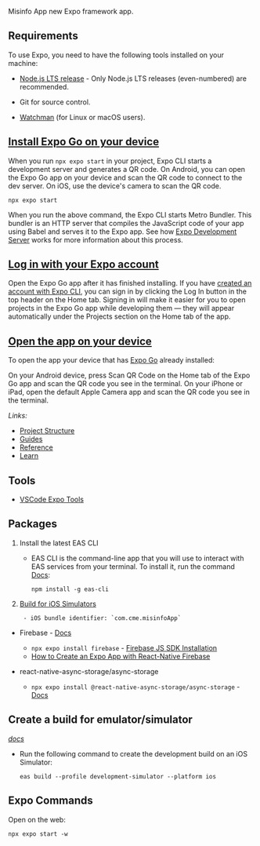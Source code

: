 Misinfo App new Expo framework app.

## Requirements
To use Expo, you need to have the following tools installed on your machine:

- [Node.js LTS release](https://nodejs.org/en/) - Only Node.js LTS releases (even-numbered) are recommended.

- Git for source control.
- [Watchman](https://facebook.github.io/watchman/docs/install#buildinstall) (for Linux or macOS users).

## [Install Expo Go on your device](https://docs.expo.dev/get-started/expo-go/#install-expo-go-on-your-device)

When you run `npx expo start` in your project, Expo CLI starts a development server and generates a QR code. On Android, you can open the Expo Go app on your device and scan the QR code to connect to the dev server. On iOS, use the device's camera to scan the QR code.

```
npx expo start

```

When you run the above command, the Expo CLI starts Metro Bundler. This bundler is an HTTP server that compiles the JavaScript code of your app using Babel and serves it to the Expo app. See how [Expo Development Server](https://docs.expo.dev/more/expo-cli/#develop) works for more information about this process.

## [Log in with your Expo account](https://docs.expo.dev/get-started/expo-go/#log-in-with-your-expo-account)

Open the Expo Go app after it has finished installing. If you have [created an account with Expo CLI](https://docs.expo.dev/more/expo-cli/#authentication), you can sign in by clicking the Log In button in the top header on the Home tab. Signing in will make it easier for you to open projects in the Expo Go app while developing them — they will appear automatically under the Projects section on the Home tab of the app.

## [Open the app on your device](https://docs.expo.dev/get-started/create-a-project/#open-the-app-on-your-device)

To open the app your device that has [Expo Go](https://docs.expo.dev/get-started/expo-go/) already installed:

On your Android device, press Scan QR Code on the Home tab of the Expo Go app and scan the QR code you see in the terminal.
On your iPhone or iPad, open the default Apple Camera app and scan the QR code you see in the terminal.

_Links:_

- [Project Structure](https://docs.expo.dev/develop/project-structure/)
- [Guides](https://docs.expo.dev/guides/overview/)
- [Reference](https://docs.expo.dev/versions/latest/)
- [Learn](https://docs.expo.dev/tutorial/introduction/)

## Tools

- [VSCode Expo Tools](https://marketplace.visualstudio.com/items?itemName=expo.vscode-expo-tools)
## Packages

1. Install the latest EAS CLI
	- EAS CLI is the command-line app that you will use to interact with EAS services from your terminal. To install it, run the command [Docs](https://docs.expo.dev/build/setup/#install-the-latest-eas-cli):

		```
		npm install -g eas-cli

		```
2. [Build for iOS Simulators](https://docs.expo.dev/build-reference/simulators/)

		- iOS bundle identifier: `com.cme.misinfoApp`
		
- Firebase - [Docs](https://docs.expo.dev/guides/using-firebase/)
	- `npx expo install firebase` - [Firebase JS SDK Installation](https://docs.expo.dev/guides/using-firebase/#install-and-initialize-firebase-js-sdk)
	- [How to Create an Expo App with React-Native Firebase](https://www.youtube.com/watch?v=mZlKwRV4MC8)

- react-native-async-storage/async-storage
	- `npx expo install @react-native-async-storage/async-storage` - [Docs](https://docs.expo.dev/versions/latest/sdk/async-storage/)
	
## Create a build for emulator/simulator

[_docs_](https://docs.expo.dev/develop/development-builds/create-a-build/#create-a-build-for-emulatorsimulator)

- Run the following command to create the development build on an iOS Simulator:

	```
	eas build --profile development-simulator --platform ios
	```
## Expo Commands

Open on the web:
```
npx expo start -w
```